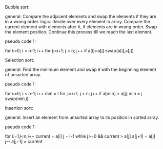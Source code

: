 Bubble sort:

general: Compare the adjacent elements and swap the elements if they are in a wrong order.
logic: Iterate over every element in array. Compare the current element with elements after it, if elements are in wrong order. Swap the element position. Continue this process till we reach the last element.

pseudo code 1:

for i:=0; i < n-1; i++
  for j:=i+1; j < n; j++
    if a[i]>a[j]
       swap(a[i],a[j]) 



Selection sort:

general: Find the minimum element and swap it with the beginning element of unsorted array.

pseudo code 1:

for i:=0; i < n-1; i++
  min = i
  for j:=i+1; j < n; j++
      if a[min] > a[j]
         min = j 
  swap(min,i)       



Insertion sort:

general: Insert an element from unsorted array to its position in sorted array.

pseudo code 1:

for i:=1;i<n;i++
   current = a[i]
   j = i-1
   while j>=0 && current > a[j]
     a[j+1] = a[j]
     j--
   a[j+1] = current